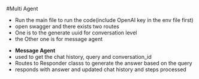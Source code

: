 #Multi Agent 
* Run the main file to run the code(include OpenAI key in the env file first)
* open swagger and there exists two routes
* One is to the generate uuid for conversation level
* the Other one is for message agent
-  **Message Agent**
  - used to get the chat history, query and conversation_id
  - Routes to Responder classs to generate the answer based on the query
  - responds with answer and updated chat history and steps processed

